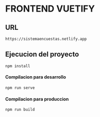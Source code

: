 # FRONTEND VUETIFY

## URL
```
https://sistemaencuestas.netlify.app
```

## Ejecucion del proyecto
```
npm install
```

#### Compilacion para desarrollo
```
npm run serve
```

#### Compilacion para produccion
```
npm run build
```
